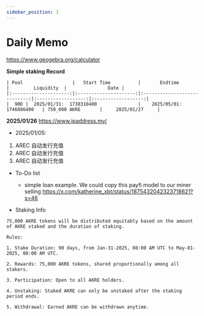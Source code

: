 ```yaml
---
sidebar_position: 1
---
```


# Daily Memo

https://www.geogebra.org/calculator

**Simple staking Record**

    | Pool                  |   Start Time          |       Endtime                |         Liquidity  |               Date |
    |:---------------------:|:---------------------:|:----------------------------:|:------------------:|:------------------:| 
    |  90D |  2025/01/31:  1738310400               |    2025/05/01:  1746086400   | 750_000 AKRE       |     2025/01/27     |

**2025/01/26**
  https://www.ipaddress.my/

+ 2025/01/05:  
1. AREC 自动发行充值
1. AREC 自动发行充值
1. AREC 自动发行充值

+ To-Do list  

  + simple loan example. We could copy this payfi model to our miner selling
    https://x.com/katherine_xbt/status/1875432042323718621?s=46

+ Staking Info

```
75,000 AKRE tokens will be distributed equitably based on the amount of AKRE staked and the duration of staking.

Rules:

1. Stake Duration: 90 days, from Jan-31-2025, 08:00 AM UTC to May-01-2025, 08:00 AM UTC.

2. Rewards: 75,000 AKRE tokens, shared proportionally among all stakers.

3. Participation: Open to all AKRE holders.

4. Unstaking: Staked AKRE can only be unstaked after the staking period ends.

5. Withdrawal: Earned AKRE can be withdrawn anytime.

```